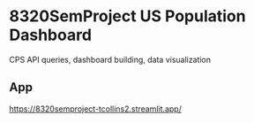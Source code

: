 # 8320SemProject US Population Dashboard
CPS API queries, dashboard building, data visualization

## App
https://8320semproject-tcollins2.streamlit.app/
